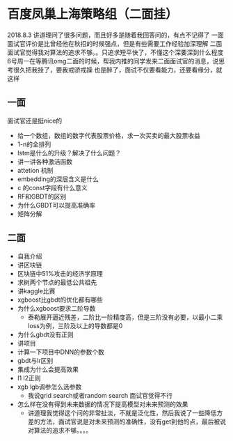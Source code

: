 # 百度凤巢上海策略组（二面挂）
2018.8.3
讲道理问了很多问题，而且好多是随着我回答问的，有点不记得了
一面面试官评价是比曾经他在秋招的时候强点，但是有些需要工作经验加深理解
二面面试官觉得我对算法的追求不够。。只追求短平快了，不懂这个深要深到什么程度
6号周一在等腾讯omg二面的时候，帮我内推的同学发来二面面试官的消息，说思考很久把我挂了，要我戒骄戒躁
也是醉了，面试不仅要看能力，还要看缘分，就这样
## 一面
面试官还是挺nice的
- 给一个数组，数组的数字代表股票价格，求一次买卖的最大股票收益
- 1-n的全排列
- lstm是什么的升级？解决了什么问题？
- 讲一讲各种激活函数
- attetion 机制
- embedding的深层含义是什么
- c 的const字段有什么意义
- RF和GBDT的区别
- 为什么GBDT可以提高准确率
- 矩阵分解
## 二面
- 自我介绍
- 讲区块链
- 区块链中51%攻击的经济学原理
- 求树两个节点的最低公共祖先
- 讲kaggle比赛
- xgboost比gbdt的优化都有哪些
- 为什么xgboost要求二阶导数
  - 泰勒展开逼近残差，二阶比一阶精度高，但是三阶没有必要，以最小二乘loss为例，三阶及以上的导数都是0
- 为什么gbdt没有正则
- 讲项目
- 计算一下项目中DNN的参数个数
- gbdt与lr区别
- 集成为什么会提高效果
- l1 l2正则
- xgb lgb调参怎么选参数
    - 我说grid search或者random search 面试官觉得不行 
- 怎么样在没有得到未来数据的情况下提高模型对未来预测的效果
    - 讲道理我觉得这个问的非常扯淡，不就是泛化性，然后我说了一些降低方差的方法，面试官说是对未来预测的准确性，没有get到他的点，最后被说对算法的追求不够。。。。 
